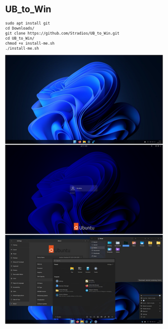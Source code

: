 # UB_to_Win

    
    sudo apt install git
    cd Downloads/
    git clone https://github.com/Stradios/UB_to_Win.git
    cd UB_to_Win/
    chmod +x install-me.sh
    ./install-me.sh

![](Desktop.jpg)
![](login.png)
![](Desktop-full.jpg)